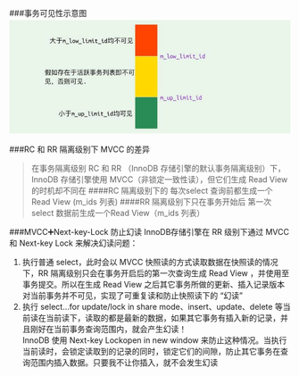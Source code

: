 ###事务可见性示意图
![事务可见性示意图](image/事务可见性示意图.png)

###RC 和 RR 隔离级别下 MVCC 的差异
>在事务隔离级别 RC 和 RR （InnoDB 存储引擎的默认事务隔离级别）下，InnoDB 存储引擎使用 MVCC（非锁定一致性读），但它们生成 Read View 的时机却不同在
####RC 隔离级别下的 每次select 查询前都生成一个Read View (m_ids 列表)
####RR 隔离级别下只在事务开始后 第一次select 数据前生成一个Read View（m_ids 列表）


###MVCC➕Next-key-Lock 防止幻读
InnoDB存储引擎在 RR 级别下通过 MVCC和 Next-key Lock 来解决幻读问题：
1. 执行普通 select，此时会以 MVCC 快照读的方式读取数据在快照读的情况下，RR 隔离级别只会在事务开启后的第一次查询生成 Read View ，并使用至事务提交。所以在生成 Read View 之后其它事务所做的更新、插入记录版本对当前事务并不可见，实现了可重复读和防止快照读下的 “幻读”
2. 执行 select...for update/lock in share mode、insert、update、delete 等当前读在当前读下，读取的都是最新的数据，如果其它事务有插入新的记录，并且刚好在当前事务查询范围内，就会产生幻读！  
InnoDB 使用 Next-key Lockopen in new window 来防止这种情况。当执行当前读时，会锁定读取到的记录的同时，锁定它们的间隙，防止其它事务在查询范围内插入数据。只要我不让你插入，就不会发生幻读
